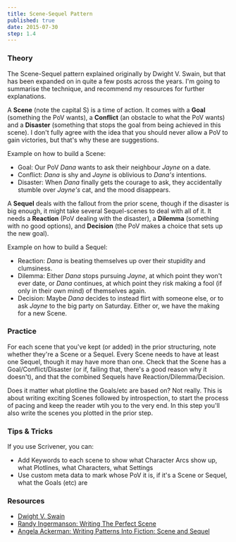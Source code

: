 ```yaml
---
title: Scene-Sequel Pattern
published: true
date: 2015-07-30
step: 1.4
---
```


### Theory

The Scene-Sequel pattern explained originally by Dwight V. Swain, but that has been expanded on in quite a few posts across the years. I'm going to summarise the technique, and recommend my resources for further explanations.

A **Scene** (note the capital S) is a time of action. It comes with a **Goal** (something the PoV wants), a **Conflict** (an obstacle to what the PoV wants) and a **Disaster** (something that stops the goal from being achieved in this scene). I don't fully agree with the idea that you should never allow a PoV to gain victories, but that's why these are suggestions.

Example on how to build a Scene:

* Goal: Our PoV *Dana* wants to ask their neighbour *Jayne* on a date.
* Conflict: *Dana* is shy and *Jayne* is oblivious to *Dana's* intentions.
* Disaster: When *Dana* finally gets the courage to ask, they accidentally stumble over *Jayne's* cat, and the mood disappears.

A **Sequel** deals with the fallout from the prior scene, though if the disaster is big enough, it might take several Sequel-scenes to deal with all of it. It needs a **Reaction** (PoV dealing with the disaster), a **Dilemma** (something with no good options), and **Decision** (the PoV makes a choice that sets up the new goal).

Example on how to build a Sequel:

* Reaction: *Dana* is beating themselves up over their stupidity and clumsiness.
* Dilemma: Either *Dana* stops pursuing *Jayne*, at which point they won't ever date, or *Dana* continues, at which point they risk making a fool (if only in their own mind) of themselves again.
* Decision: Maybe *Dana* decides to instead flirt with someone else, or to ask *Jayne* to the big party on Saturday. Either or, we have the making for a new Scene.

### Practice
For each scene that you've kept (or added) in the prior structuring, note whether they're a Scene or a Sequel. Every Scene needs to have at least one Sequel, though it may have more than one. Check that the Scene has a Goal/Conflict/Disaster (or if, failing that, there's a good reason why it doesn't), and that the combined Sequels have Reaction/Dilemma/Decision.

Does it matter what plotline the Goals/etc are based on? Not really. This is about writing exciting Scenes followed by introspection, to start the process of pacing and keep the reader wtih you to the very end. In this step you'll also write the scenes you plotted in the prior step.

### Tips & Tricks

If you use Scrivener, you can:

* Add Keywords to each scene to show what Character Arcs show up, what Plotlines, what Characters, what Settings
* Use custom meta data to mark whose PoV it is, if it's a Scene or Sequel, what the Goals (etc) are

### Resources
* [Dwight V. Swain](http://www.amazon.com/Techniques-Selling-Writer-Dwight-Swain-ebook/dp/B0099P9UI0/ref=asap_B000APFNES_1_1?s=books&ie=UTF8&qid=1417378861&sr=1-1)
* [Randy Ingermanson: Writing The Perfect Scene](http://www.advancedfictionwriting.com/articles/writing-the-perfect-scene/)
* [Angela Ackerman: Writing Patterns Into Fiction: Scene and Sequel](http://writershelpingwriters.net/2015/01/writing-patterns-fiction-scene-sequel/)
